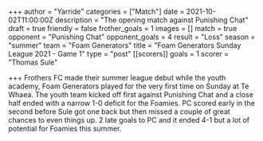 +++
author = "Yarride"
categories = ["Match"]
date = 2021-10-02T11:00:00Z
description = "The opening match against Punishing Chat"
draft = true
friendly = false
frother_goals = 1
images = []
match = true
opponent = "Punishing Chat"
opponent_goals = 4
result = "Loss"
season = "summer"
team = "Foam Generators"
title = "Foam Generators Sunday League 2021 - Game 1"
type = "post"
[[scorers]]
goals = 1
scorer = "Thomas Sule"

+++
Frothers FC made their summer league debut while the youth academy, Foam Generators played for the very first time on Sunday at Te Whaea. The youth team kicked off first against Punishing Chat and a close half ended with a narrow 1-0 deficit for the Foamies. PC scored early in the second before Sule got one back but then missed a couple of great chances to even things up. 2 late goals to PC and it ended 4-1 but a lot of potential for Foamies this summer. 